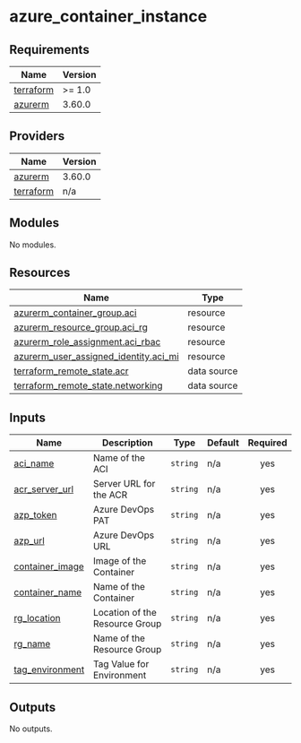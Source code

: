 # azure_container_instance

<!-- BEGINNING OF PRE-COMMIT-TERRAFORM DOCS HOOK -->
## Requirements

| Name | Version |
|------|---------|
| <a name="requirement_terraform"></a> [terraform](#requirement\_terraform) | >= 1.0 |
| <a name="requirement_azurerm"></a> [azurerm](#requirement\_azurerm) | 3.60.0 |

## Providers

| Name | Version |
|------|---------|
| <a name="provider_azurerm"></a> [azurerm](#provider\_azurerm) | 3.60.0 |
| <a name="provider_terraform"></a> [terraform](#provider\_terraform) | n/a |

## Modules

No modules.

## Resources

| Name | Type |
|------|------|
| [azurerm_container_group.aci](https://registry.terraform.io/providers/hashicorp/azurerm/3.60.0/docs/resources/container_group) | resource |
| [azurerm_resource_group.aci_rg](https://registry.terraform.io/providers/hashicorp/azurerm/3.60.0/docs/resources/resource_group) | resource |
| [azurerm_role_assignment.aci_rbac](https://registry.terraform.io/providers/hashicorp/azurerm/3.60.0/docs/resources/role_assignment) | resource |
| [azurerm_user_assigned_identity.aci_mi](https://registry.terraform.io/providers/hashicorp/azurerm/3.60.0/docs/resources/user_assigned_identity) | resource |
| [terraform_remote_state.acr](https://registry.terraform.io/providers/hashicorp/terraform/latest/docs/data-sources/remote_state) | data source |
| [terraform_remote_state.networking](https://registry.terraform.io/providers/hashicorp/terraform/latest/docs/data-sources/remote_state) | data source |

## Inputs

| Name | Description | Type | Default | Required |
|------|-------------|------|---------|:--------:|
| <a name="input_aci_name"></a> [aci\_name](#input\_aci\_name) | Name of the ACI | `string` | n/a | yes |
| <a name="input_acr_server_url"></a> [acr\_server\_url](#input\_acr\_server\_url) | Server URL for the ACR | `string` | n/a | yes |
| <a name="input_azp_token"></a> [azp\_token](#input\_azp\_token) | Azure DevOps PAT | `string` | n/a | yes |
| <a name="input_azp_url"></a> [azp\_url](#input\_azp\_url) | Azure DevOps URL | `string` | n/a | yes |
| <a name="input_container_image"></a> [container\_image](#input\_container\_image) | Image of the Container | `string` | n/a | yes |
| <a name="input_container_name"></a> [container\_name](#input\_container\_name) | Name of the Container | `string` | n/a | yes |
| <a name="input_rg_location"></a> [rg\_location](#input\_rg\_location) | Location of the Resource Group | `string` | n/a | yes |
| <a name="input_rg_name"></a> [rg\_name](#input\_rg\_name) | Name of the Resource Group | `string` | n/a | yes |
| <a name="input_tag_environment"></a> [tag\_environment](#input\_tag\_environment) | Tag Value for Environment | `string` | n/a | yes |

## Outputs

No outputs.
<!-- END OF PRE-COMMIT-TERRAFORM DOCS HOOK -->
